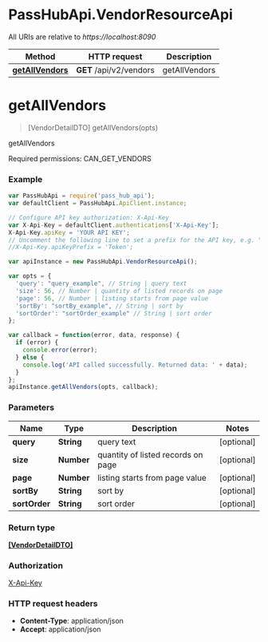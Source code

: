 # PassHubApi.VendorResourceApi

All URIs are relative to *https://localhost:8090*

Method | HTTP request | Description
------------- | ------------- | -------------
[**getAllVendors**](VendorResourceApi.md#getAllVendors) | **GET** /api/v2/vendors | getAllVendors


<a name="getAllVendors"></a>
# **getAllVendors**
> [VendorDetailDTO] getAllVendors(opts)

getAllVendors

Required permissions: CAN_GET_VENDORS

### Example
```javascript
var PassHubApi = require('pass_hub_api');
var defaultClient = PassHubApi.ApiClient.instance;

// Configure API key authorization: X-Api-Key
var X-Api-Key = defaultClient.authentications['X-Api-Key'];
X-Api-Key.apiKey = 'YOUR API KEY';
// Uncomment the following line to set a prefix for the API key, e.g. "Token" (defaults to null)
//X-Api-Key.apiKeyPrefix = 'Token';

var apiInstance = new PassHubApi.VendorResourceApi();

var opts = { 
  'query': "query_example", // String | query text
  'size': 56, // Number | quantity of listed records on page
  'page': 56, // Number | listing starts from page value
  'sortBy': "sortBy_example", // String | sort by
  'sortOrder': "sortOrder_example" // String | sort order
};

var callback = function(error, data, response) {
  if (error) {
    console.error(error);
  } else {
    console.log('API called successfully. Returned data: ' + data);
  }
};
apiInstance.getAllVendors(opts, callback);
```

### Parameters

Name | Type | Description  | Notes
------------- | ------------- | ------------- | -------------
 **query** | **String**| query text | [optional] 
 **size** | **Number**| quantity of listed records on page | [optional] 
 **page** | **Number**| listing starts from page value | [optional] 
 **sortBy** | **String**| sort by | [optional] 
 **sortOrder** | **String**| sort order | [optional] 

### Return type

[**[VendorDetailDTO]**](VendorDetailDTO.md)

### Authorization

[X-Api-Key](../README.md#X-Api-Key)

### HTTP request headers

 - **Content-Type**: application/json
 - **Accept**: application/json

